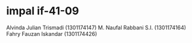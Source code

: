 # impal if-41-09
Alvinda Julian Trismadi (1301174147)
M. Naufal Rabbani S.I. (1301174164)
Fahry Fauzan Iskandar (1301174426)
